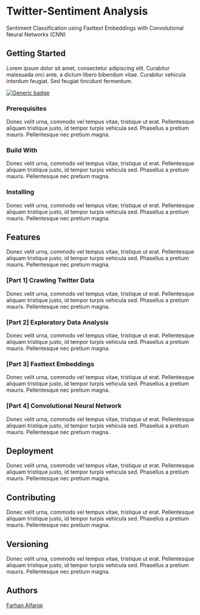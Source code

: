 # Twitter-Sentiment Analysis

Sentiment Classification using Fasttext Embeddings with Convolutional Neural Networks (CNN)

## Getting Started

Lorem ipsum dolor sit amet, consectetur adipiscing elit. Curabitur malesuada orci ante, a dictum libero bibendum vitae. Curabitur vehicula interdum feugiat. Sed feugiat tincidunt fermentum.

[![Generic badge](https://img.shields.io/badge/fastText-0.9.2-BLUE.svg)](https://github.com/facebookresearch/fastText/)

### Prerequisites

Donec velit urna, commodo vel tempus vitae, tristique ut erat. Pellentesque aliquam tristique justo, id tempor turpis vehicula sed. Phasellus a pretium mauris. Pellentesque nec pretium magna.

### Build With

Donec velit urna, commodo vel tempus vitae, tristique ut erat. Pellentesque aliquam tristique justo, id tempor turpis vehicula sed. Phasellus a pretium mauris. Pellentesque nec pretium magna.

### Installing

Donec velit urna, commodo vel tempus vitae, tristique ut erat. Pellentesque aliquam tristique justo, id tempor turpis vehicula sed. Phasellus a pretium mauris. Pellentesque nec pretium magna.

## Features

Donec velit urna, commodo vel tempus vitae, tristique ut erat. Pellentesque aliquam tristique justo, id tempor turpis vehicula sed. Phasellus a pretium mauris. Pellentesque nec pretium magna.

### [Part 1] Crawling Twitter Data

Donec velit urna, commodo vel tempus vitae, tristique ut erat. Pellentesque aliquam tristique justo, id tempor turpis vehicula sed. Phasellus a pretium mauris. Pellentesque nec pretium magna.

### [Part 2] Exploratory Data Analysis

Donec velit urna, commodo vel tempus vitae, tristique ut erat. Pellentesque aliquam tristique justo, id tempor turpis vehicula sed. Phasellus a pretium mauris. Pellentesque nec pretium magna.

### [Part 3] Fasttext Embeddings

Donec velit urna, commodo vel tempus vitae, tristique ut erat. Pellentesque aliquam tristique justo, id tempor turpis vehicula sed. Phasellus a pretium mauris. Pellentesque nec pretium magna.

### [Part 4] Convolutional Neural Network

Donec velit urna, commodo vel tempus vitae, tristique ut erat. Pellentesque aliquam tristique justo, id tempor turpis vehicula sed. Phasellus a pretium mauris. Pellentesque nec pretium magna.

## Deployment

Donec velit urna, commodo vel tempus vitae, tristique ut erat. Pellentesque aliquam tristique justo, id tempor turpis vehicula sed. Phasellus a pretium mauris. Pellentesque nec pretium magna.

## Contributing

Donec velit urna, commodo vel tempus vitae, tristique ut erat. Pellentesque aliquam tristique justo, id tempor turpis vehicula sed. Phasellus a pretium mauris. Pellentesque nec pretium magna.

## Versioning

Donec velit urna, commodo vel tempus vitae, tristique ut erat. Pellentesque aliquam tristique justo, id tempor turpis vehicula sed. Phasellus a pretium mauris. Pellentesque nec pretium magna.

## Authors
  [Farhan Alfariqi](https://github.com/farhanalfaa)
